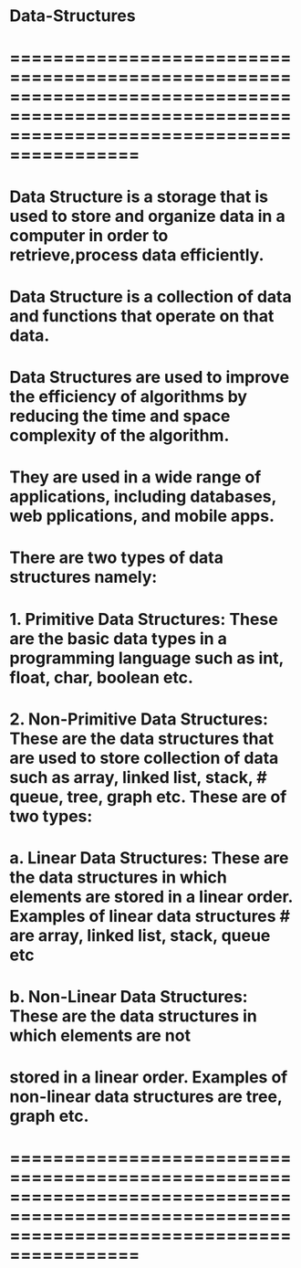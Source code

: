 # Data-Structures
# ==============================================================================================================================================
# Data Structure is a storage that is used to store and organize data in a computer in order to retrieve,process data efficiently.
# Data Structure is a collection of data and functions that operate on that data.
# Data Structures are used to improve the efficiency of algorithms by reducing the time and space complexity of the algorithm.
# They are used in a wide range of applications, including databases, web pplications, and mobile apps.

# There are two types of data structures namely:
# 1. Primitive Data Structures: These are the basic data types in a programming language such as int, float, char, boolean etc.
# 2. Non-Primitive Data Structures: These are the data structures that are used to store collection of data such as array, linked list, stack,   #    queue, tree, graph etc. These are of two types:
#    a. Linear Data Structures: These are the data structures in which elements are stored in a linear order. Examples of linear data structures #       are array, linked list, stack, queue etc
#    b. Non-Linear Data Structures: These are the data structures in which elements are not
#       stored in a linear order. Examples of non-linear data structures are tree, graph etc.
# ==============================================================================================================================================





